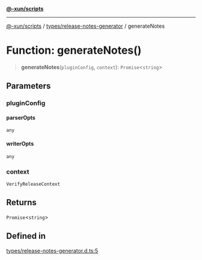 [**@-xun/scripts**](../../../README.md)

***

[@-xun/scripts](../../../README.md) / [types/release-notes-generator](../README.md) / generateNotes

# Function: generateNotes()

> **generateNotes**(`pluginConfig`, `context`): `Promise`\<`string`\>

## Parameters

### pluginConfig

#### parserOpts

`any`

#### writerOpts

`any`

### context

`VerifyReleaseContext`

## Returns

`Promise`\<`string`\>

## Defined in

[types/release-notes-generator.d.ts:5](https://github.com/Xunnamius/xscripts/blob/cfe28e3d801ec1b719b0dedbda4e9f63d7924b77/types/release-notes-generator.d.ts#L5)
